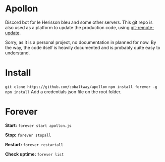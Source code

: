 # Apollon

Discord bot for le Herisson bleu and some other servers.
This git repo is also used as a platform to update the production code, using [git-remote-update](https://github.com/cobaltway/git-remote-update).

Sorry, as it is a personal project, no documentation in planned for now.
By the way, the code itself is heavily documented and is probably quite easy to understand.

# Install
`git clone https://github.com/cobaltway/apollon`
`npm install forever -g`
`npm install`
Add a credentials.json file on the root folder.

# Forever
**Start:** `forever start apollon.js`

**Stop:** `forever stopall`

**Restart:** `forever restartall`

**Check uptime:** `forever list`

